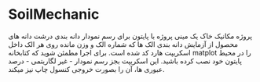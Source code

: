 # SoilMechanic
پروژه مکانیک خاک
یک مینی پروژه با پایتون برای رسم نمودار دانه بندی درشت دانه های محصول از آزمایش دانه بندی الک ها که شماره الک و وزن مانده روی هر الک داخل اسکریپت هارد کد شده است. برای اجرا مطمئن شوید که کتابخانه matplot را در محیط پایتون خود نصب کرده باشید. این اسکریپت بجز رسم نمودار - غیر لگاریتمی - درصد عبوری ها، آن را بصورت خروجی کنسول چاپ نیز میکند.
